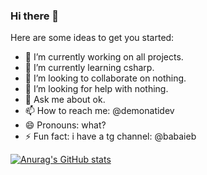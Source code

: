 ### Hi there 👋

<!--
**demndevel/demndevel** is a ✨ _special_ ✨ repository because its `README.md` (this file) appears on your GitHub profile.-->

Here are some ideas to get you started:

- 🔭 I’m currently working on all projects.
- 🌱 I’m currently learning csharp.
- 👯 I’m looking to collaborate on nothing.
- 🤔 I’m looking for help with nothing.
- 💬 Ask me about ok.
- 📫 How to reach me: @demonatidev
- 😄 Pronouns: what?
- ⚡ Fun fact: i have a tg channel: @babaieb

[![Anurag's GitHub stats](https://github-readme-stats.vercel.app/api?username=demndevel)](https://github.com/anuraghazra/github-readme-stats)

